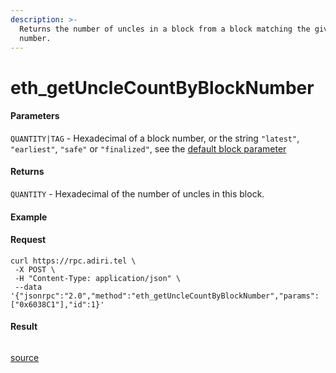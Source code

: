 ```yaml
---
description: >-
  Returns the number of uncles in a block from a block matching the given block
  number.
---
```


# eth\_getUncleCountByBlockNumber

#### Parameters

`QUANTITY|TAG` - Hexadecimal of a block number, or the string `"latest"`, `"earliest"`, `"safe"` or `"finalized"`, see the [default block parameter](https://ethereum.org/en/developers/docs/apis/json-rpc/#default-block)

#### Returns

`QUANTITY` - Hexadecimal of the number of uncles in this block.

#### Example

#### Request

```
curl https://rpc.adiri.tel \
 -X POST \
 -H "Content-Type: application/json" \
 --data '{"jsonrpc":"2.0","method":"eth_getUncleCountByBlockNumber","params":["0x6038C1"],"id":1}'
```

#### Result

```
```

[source](https://ethereum.org/en/developers/docs/apis/json-rpc/#eth\_getunclecountbyblocknumber)
